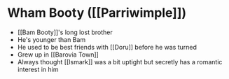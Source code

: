 # Wham Booty ([[Parriwimple]])
* [[Bam Booty]]'s long lost brother
* He's younger than Bam
* He used to be best friends with [[Doru]] before he was turned
* Grew up in [[Barovia Town]]
* Always thought [[Ismark]] was a bit uptight but secretly has a romantic interest in him